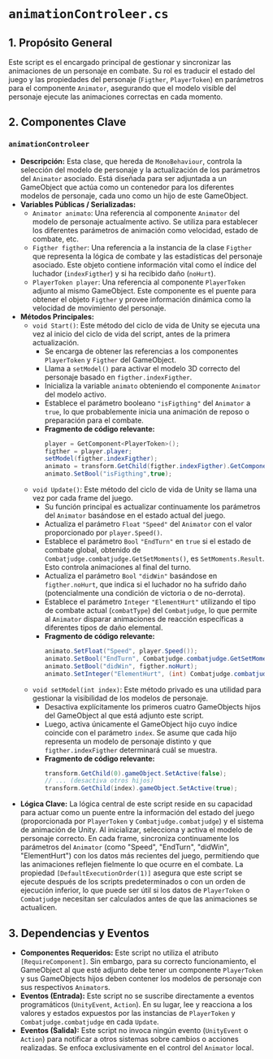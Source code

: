 # `animationControleer.cs`

## 1. Propósito General
Este script es el encargado principal de gestionar y sincronizar las animaciones de un personaje en combate. Su rol es traducir el estado del juego y las propiedades del personaje (`Figther`, `PlayerToken`) en parámetros para el componente `Animator`, asegurando que el modelo visible del personaje ejecute las animaciones correctas en cada momento.

## 2. Componentes Clave

### `animationControleer`
- **Descripción:** Esta clase, que hereda de `MonoBehaviour`, controla la selección del modelo de personaje y la actualización de los parámetros del `Animator` asociado. Está diseñada para ser adjuntada a un GameObject que actúa como un contenedor para los diferentes modelos de personaje, cada uno como un hijo de este GameObject.
- **Variables Públicas / Serializadas:**
    - `Animator animato`: Una referencia al componente `Animator` del modelo de personaje actualmente activo. Se utiliza para establecer los diferentes parámetros de animación como velocidad, estado de combate, etc.
    - `Figther figther`: Una referencia a la instancia de la clase `Figther` que representa la lógica de combate y las estadísticas del personaje asociado. Este objeto contiene información vital como el índice del luchador (`indexFigther`) y si ha recibido daño (`noHurt`).
    - `PlayerToken player`: Una referencia al componente `PlayerToken` adjunto al mismo GameObject. Este componente es el puente para obtener el objeto `Figther` y provee información dinámica como la velocidad de movimiento del personaje.
- **Métodos Principales:**
    - `void Start()`: Este método del ciclo de vida de Unity se ejecuta una vez al inicio del ciclo de vida del script, antes de la primera actualización.
        - Se encarga de obtener las referencias a los componentes `PlayerToken` y `Figther` del GameObject.
        - Llama a `setModel()` para activar el modelo 3D correcto del personaje basado en `figther.indexFigther`.
        - Inicializa la variable `animato` obteniendo el componente `Animator` del modelo activo.
        - Establece el parámetro booleano `"isFigthing"` del `Animator` a `true`, lo que probablemente inicia una animación de reposo o preparación para el combate.
        - **Fragmento de código relevante:**
            ```csharp
            player = GetComponent<PlayerToken>();
            figther = player.player;
            setModel(figther.indexFigther);
            animato = transform.GetChild(figther.indexFigther).GetComponentInChildren<Animator>();
            animato.SetBool("isFigthing",true);
            ```
    - `void Update()`: Este método del ciclo de vida de Unity se llama una vez por cada frame del juego.
        - Su función principal es actualizar continuamente los parámetros del `Animator` basándose en el estado actual del juego.
        - Actualiza el parámetro `Float` `"Speed"` del `Animator` con el valor proporcionado por `player.Speed()`.
        - Establece el parámetro `Bool` `"EndTurn"` en `true` si el estado de combate global, obtenido de `Combatjudge.combatjudge.GetSetMoments()`, es `SetMoments.Result`. Esto controla animaciones al final del turno.
        - Actualiza el parámetro `Bool` `"didWin"` basándose en `figther.noHurt`, que indica si el luchador no ha sufrido daño (potencialmente una condición de victoria o de no-derrota).
        - Establece el parámetro `Integer` `"ElementHurt"` utilizando el tipo de combate actual (`combatType`) del `Combatjudge`, lo que permite al `Animator` disparar animaciones de reacción específicas a diferentes tipos de daño elemental.
        - **Fragmento de código relevante:**
            ```csharp
            animato.SetFloat("Speed", player.Speed());
            animato.SetBool("EndTurn", Combatjudge.combatjudge.GetSetMoments() == SetMoments.Result);
            animato.SetBool("didWin", figther.noHurt);
            animato.SetInteger("ElementHurt", (int) Combatjudge.combatjudge.combatType);
            ```
    - `void setModel(int index)`: Este método privado es una utilidad para gestionar la visibilidad de los modelos de personaje.
        - Desactiva explícitamente los primeros cuatro GameObjects hijos del GameObject al que está adjunto este script.
        - Luego, activa únicamente el GameObject hijo cuyo índice coincide con el parámetro `index`. Se asume que cada hijo representa un modelo de personaje distinto y que `figther.indexFigther` determinará cuál se muestra.
        - **Fragmento de código relevante:**
            ```csharp
            transform.GetChild(0).gameObject.SetActive(false);
            // ... (desactiva otros hijos)
            transform.GetChild(index).gameObject.SetActive(true);
            ```
- **Lógica Clave:** La lógica central de este script reside en su capacidad para actuar como un puente entre la información del estado del juego (proporcionada por `PlayerToken` y `Combatjudge.combatjudge`) y el sistema de animación de Unity. Al inicializar, selecciona y activa el modelo de personaje correcto. En cada frame, sincroniza continuamente los parámetros del `Animator` (como "Speed", "EndTurn", "didWin", "ElementHurt") con los datos más recientes del juego, permitiendo que las animaciones reflejen fielmente lo que ocurre en el combate. La propiedad `[DefaultExecutionOrder(1)]` asegura que este script se ejecute después de los scripts predeterminados o con un orden de ejecución inferior, lo que puede ser útil si los datos de `PlayerToken` o `Combatjudge` necesitan ser calculados antes de que las animaciones se actualicen.

## 3. Dependencias y Eventos
- **Componentes Requeridos:** Este script no utiliza el atributo `[RequireComponent]`. Sin embargo, para su correcto funcionamiento, el GameObject al que esté adjunto debe tener un componente `PlayerToken` y sus GameObjects hijos deben contener los modelos de personaje con sus respectivos `Animator`s.
- **Eventos (Entrada):** Este script no se suscribe directamente a eventos programáticos (`UnityEvent`, `Action`). En su lugar, lee y reacciona a los valores y estados expuestos por las instancias de `PlayerToken` y `Combatjudge.combatjudge` en cada `Update`.
- **Eventos (Salida):** Este script no invoca ningún evento (`UnityEvent` o `Action`) para notificar a otros sistemas sobre cambios o acciones realizadas. Se enfoca exclusivamente en el control del `Animator` local.
